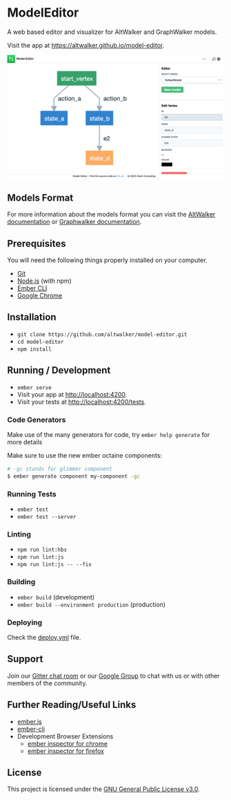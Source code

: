 # ModelEditor

A web based editor and visualizer for AltWalker and GraphWalker models.

Visit the app at https://altwalker.github.io/model-editor.

![Screenshot](./public/assets/screenshots/screenshot.png)

## Models Format

For more information about the models format you can visit the [AltWalker documentation](https://altwalker.github.io/altwalker/core/modeling.html) or [Graphwalker documentation](https://github.com/GraphWalker/graphwalker-project/wiki/JSON-file-format).

## Prerequisites

You will need the following things properly installed on your computer.

* [Git](https://git-scm.com/)
* [Node.js](https://nodejs.org/) (with npm)
* [Ember CLI](https://ember-cli.com/)
* [Google Chrome](https://google.com/chrome/)

## Installation

* `git clone https://github.com/altwalker/model-editor.git`
* `cd model-editor`
* `npm install`

## Running / Development

* `ember serve`
* Visit your app at [http://localhost:4200](http://localhost:4200).
* Visit your tests at [http://localhost:4200/tests](http://localhost:4200/tests).

### Code Generators

Make use of the many generators for code, try `ember help generate` for more details

Make sure to use the new ember octaine components:

```bash
# -gc stands for glimmer component
$ ember generate component my-component -gc
```

### Running Tests

* `ember test`
* `ember test --server`

### Linting

* `npm run lint:hbs`
* `npm run lint:js`
* `npm run lint:js -- --fix`

### Building

* `ember build` (development)
* `ember build --environment production` (production)

### Deploying

Check the [deploy.yml](.github/workflows/deploy.yml) file.

## Support

Join our [Gitter chat room](https://gitter.im/altwalker/community) or our [Google Group](https://groups.google.com/g/altwalker) to chat with us or with other members of the community.

## Further Reading/Useful Links

* [ember.js](https://emberjs.com/)
* [ember-cli](https://ember-cli.com/)
* Development Browser Extensions
  * [ember inspector for chrome](https://chrome.google.com/webstore/detail/ember-inspector/bmdblncegkenkacieihfhpjfppoconhi)
  * [ember inspector for firefox](https://addons.mozilla.org/en-US/firefox/addon/ember-inspector/)

## License

This project is licensed under the [GNU General Public License v3.0](LICENSE).
